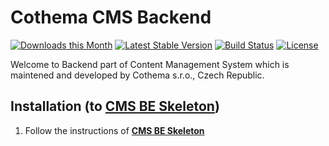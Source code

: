 Cothema CMS Backend
===
[![Downloads this Month](https://img.shields.io/packagist/dm/cothema/cmsbe.svg)](https://packagist.org/packages/cothema/cmsbe)
[![Latest Stable Version](https://poser.pugx.org/cothema/cmsbe/v/stable.png)](https://github.com/cothema/cmsbe/releases)
[![Build Status](https://travis-ci.org/cothema/cmsbe.svg?branch=master)](https://travis-ci.org/cothema/cmsbe)
[![License](https://poser.pugx.org/cothema/cmsbe/license.svg)](https://packagist.org/packages/cothema/cmsbe)

Welcome to Backend part of Content Management System which is maintened and developed by Cothema s.r.o., Czech Republic.

## Installation (to [CMS BE Skeleton](//github.com/cothema/cmsbe-skeleton))

1. Follow the instructions of [**CMS BE Skeleton**](//github.com/cothema/cmsbe-skeleton)
